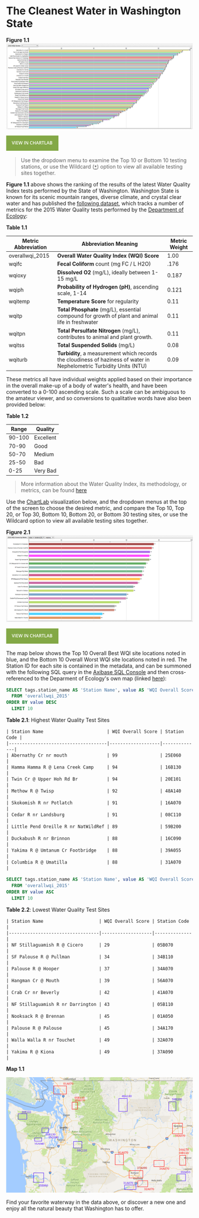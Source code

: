 The Cleanest Water in Washington State
===

**Figure 1.1**
![](Images/WQI_1.0.png)

[![](Images/button.png)](https://apps.axibase.com/chartlab/89c8183d/2/#fullscreen)

> Use the dropdown menu to examine the Top 10 or Bottom 10 testing stations, or use the Wildcard ([`*`](https://axibase.com/products/axibase-time-series-database/visualization/widgets/configuring-the-widgets/))
option to view all available testing sites together. 

**Figure 1.1** above shows the ranking of the results of the latest Water Quality Index tests performed by the State of Washington.
Washington State is known for its scenic mountain ranges, diverse climate, and crystal clear water and has 
published the [following dataset](https://catalog.data.gov/dataset/annual-2015-water-quality-index-data), which tracks
a number of metrics for the 2015 Water Quality tests performed by the [Department of Ecology](http://www.ecy.wa.gov/):

**Table 1.1**

| Metric Abbreviation | Abbreviation Meaning | Metric Weight |
|---------------------|----------------------|---------------|
| overallwqi_2015 | **Overall Water Quality Index (WQI) Score** | 1.00 |
| wqifc | **Fecal Coliform** count (mg FC / L H2O) | .176 |
| wqioxy | **Dissolved O2** (mg/L), ideally between 1-15 mg/L| 0.187 | 
| wqiph | **Probability of Hydrogen (pH)**, ascending scale, 1-14 | 0.121 |
| wqitemp | **Temperature Score** for regularity |  0.11 |
| wqitp | **Total Phosphate** (mg/L), essential compound for growth of plant and animal life in freshwater | 0.11 |
| wqitpn | **Total Persulfate Nitrogen** (mg/L), contributes to animal and plant growth. | 0.11 |
| wqitss | **Total Suspended Solids** (mg/L) | 0.08 |
| wqiturb | **Turbidity**, a measurement which records the cloudiness of haziness of water in Nephelometric Turbidity Units (NTU) | 0.09 |

These metrics all have individual weights applied based on their importance in the overall make-up of a body of water's health,
and have been converted to a 0-100 ascending scale. Such a scale can be ambiguous to the amateur viewer, and so 
conversions to qualitative words have also been provided below:

**Table 1.2**

| Range | Quality |
|-------|---------|
| 90-100 | Excellent |
| 70-90 | Good |
| 50-70 | Medium |
| 25-50 | Bad |
| 0-25 | Very Bad |

>More information about the Water Quality Index, its methodology, or metrics, can be found [here](https://www.water-research.net/)

Use the [ChartLab](https://apps.axibase.com) visualization below, and the dropdown menus at the top of the screen to choose the desired metric, and compare
the Top 10, Top 20, or Top 30, Bottom 10, Bottom 20, or Bottom 30 testing sites, or use the Wildcard option to view all 
available testing sites together.

**Figure 2.1**
![](Images/WQI_2.0.png)

[![](Images/button.png)](https://apps.axibase.com/chartlab/89c8183d/5/#fullscreen)

The map below shows the Top 10 Overall Best WQI site locations noted in blue, and the Bottom 10 Overall Worst WQI site locations
noted in red. The Station ID for each site is contained in the metadata, and can be summoned with the following SQL
query in the [Axibase SQL Console](https://github.com/axibase/atsd/tree/master/api/sql#overview) and then cross-referenced
to the Deparment of Ecology's own map (linked [here](https://fortress.wa.gov/ecy/eap/riverwq/regions/state_ContTemp.asp)):

```sql
SELECT tags.station_name AS 'Station Name', value AS 'WQI Overall Score', tags.station AS 'Station Code'
  FROM 'overallwqi_2015'
ORDER BY value DESC
  LIMIT 10
```

**Table 2.1**: Highest Water Quality Test Sites
```ls
| Station Name                        | WQI Overall Score | Station Code | 
|-------------------------------------|-------------------|--------------| 
| Abernathy Cr nr mouth               | 99                | 25E060       | 
| Hamma Hamma R @ Lena Creek Camp     | 94                | 16B130       | 
| Twin Cr @ Upper Hoh Rd Br           | 94                | 20E101       | 
| Methow R @ Twisp                    | 92                | 48A140       | 
| Skokomish R nr Potlatch             | 91                | 16A070       | 
| Cedar R nr Landsburg                | 91                | 08C110       | 
| Little Pend Oreille R nr NatWildRef | 89                | 59B200       | 
| Duckabush R nr Brinnon              | 88                | 16C090       | 
| Yakima R @ Umtanum Cr Footbridge    | 88                | 39A055       | 
| Columbia R @ Umatilla               | 88                | 31A070       | 
```

```sql
SELECT tags.station_name AS 'Station Name', value AS 'WQI Overall Score', tags.station AS 'Station Code'
  FROM 'overallwqi_2015'
ORDER BY value ASC
  LIMIT 10
```

**Table 2.2**: Lowest Water Quality Test Sites
```ls
| Station Name                     | WQI Overall Score | Station Code | 
|----------------------------------|-------------------|--------------| 
| NF Stillaguamish R @ Cicero      | 29                | 05B070       | 
| SF Palouse R @ Pullman           | 34                | 34B110       | 
| Palouse R @ Hooper               | 37                | 34A070       | 
| Hangman Cr @ Mouth               | 39                | 56A070       | 
| Crab Cr nr Beverly               | 42                | 41A070       | 
| NF Stillaguamish R nr Darrington | 43                | 05B110       | 
| Nooksack R @ Brennan             | 45                | 01A050       | 
| Palouse R @ Palouse              | 45                | 34A170       | 
| Walla Walla R nr Touchet         | 49                | 32A070       | 
| Yakima R @ Kiona                 | 49                | 37A090       | 
```

**Map 1.1**

![](Images/WQI_Map.png)

Find your favorite waterway in the data above, or discover a new one and enjoy all the natural beauty
that Washington has to offer.